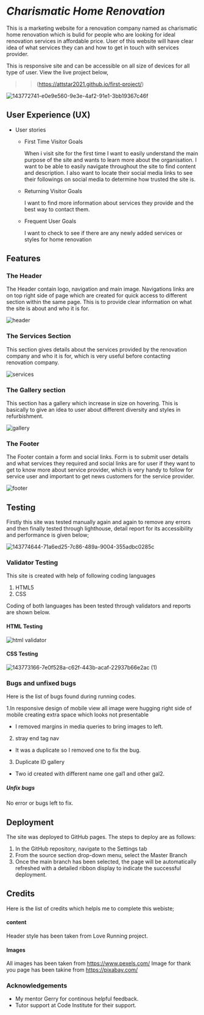 # ***Charismatic Home Renovation***

 

This is a marketing website for a renovation company named as charismatic home renovation which is bulid for people who are looking for ideal renovation services in affordable price. User of this website will have clear idea of what services they can and how to get in touch with services provider.

This is responsive site and can be accessible on all size of devices for all type of user. View the live project below,
>>(https://attstar2021.github.io/first-project/)



![143772741-e0e9e560-9e3e-4af2-91e1-3bb19367c46f](https://user-images.githubusercontent.com/91749477/143773006-155c369f-7da1-474f-b5e8-9084ef557fa4.png)

## User Experience (UX)

- User stories

   - First Time Visitor Goals

     When i visit site for the first time I want to easily understand the main purpose of the site and wants to learn more about the organisation. I want to be able to easily navigate throughout the site to find content and description. I also want to locate their social media  links to see their followings on social media to determine how trusted the site is.
     
   - Returning Visitor Goals

     I want to find more information about services they provide and the best way to contact them.
    
   - Frequent User Goals

     I want to check to see if there are any newly added services or styles for home renovation
     

## Features


### The Header

The Header contain logo, navigation and main image.
Navigations links are on top right side of page which are created for quick access to different section within the same page.
This is to provide clear information on what the site is about and who it is for.

![header](https://user-images.githubusercontent.com/91749477/143774118-e2f82ce8-6938-423d-9604-d8f2129276d4.png)



### The Services Section

This section gives details about the services provided by the renovation company and who it is for, which is very useful before contacting renovation company.

![services](https://user-images.githubusercontent.com/91749477/143774190-2623443f-51f2-4855-88a5-e2744a8212ea.png)



### The Gallery section

This section has a gallery which increase in size on hovering.
This is basically to give an idea to user about different diversity and styles in refurbishment.


![gallery](https://user-images.githubusercontent.com/91749477/143774251-239770d7-f261-4945-9b08-388e80f3b583.png)



### The Footer

The Footer contain a form and social links.
Form is to submit user details and what services they required and social links are for user if they want to get to know more about service provider, which is very handy to follow for service user and important to get news customers for the service provider.

![footer](https://user-images.githubusercontent.com/91749477/143774326-c2c098af-f154-4432-af05-8f8977cc8f0e.png)



## Testing

Firstly this site was tested manually again and again to remove any errors and then finally tested through lighthouse, detail report for its accessibility and performance is given below;



![143774644-71a6ed25-7c86-489a-9004-355adbc0285c](https://user-images.githubusercontent.com/91749477/143937189-cb5645d3-5660-4f40-8073-1563a262a763.png)



### Validator Testing

This site is created with help of following coding languages
 1. HTML5
 2. CSS
 
 Coding of both languages has been tested through validators and reports are shown below.

#### HTML Testing


![html validator](https://user-images.githubusercontent.com/91749477/143773960-6363c27f-9c32-473e-9b3a-752fcbb196f3.png)




#### CSS Testing


![143773166-7e0f528a-c62f-443b-acaf-22937b66e2ac (1)](https://user-images.githubusercontent.com/91749477/143773885-3d2ec901-05cc-430a-ba60-fb26a2ad9097.png)




### Bugs and unfixed bugs

Here is the list of bugs found during running codes.

1.In responsive design of mobile view all image were hugging right side of mobile creating extra space which looks not presentable
 - I removed margins in media queries to bring images to left.
2. stray end tag nav
 - It was a duplicate so I removed one to fix the bug.
3. Duplicate ID gallery 
 - Two id created with different name one gal1 and other gal2.


##### Unfix bugs


No error or bugs left to fix.




## Deployment



The site was deployed to GitHub pages. The steps to deploy are as follows:


1. In the GitHub repository, navigate to the Settings tab
2. From the source section drop-down menu, select the Master Branch
3. Once the main branch has been selected, the page will be automatically refreshed with a detailed ribbon display to indicate the successful deployment.



## Credits


Here is the list of credits which helpls me to complete this webiste;

#### content


Header style has been taken from Love Running project.


#### Images

All images has been taken from https://www.pexels.com/
Image for thank you page has been takine from https://pixabay.com/


### Acknowledgements

- My mentor Gerry for continous helpful feedback.
- Tutor support at Code Institute for their support.









 

 

 

  

 

 

 

 

